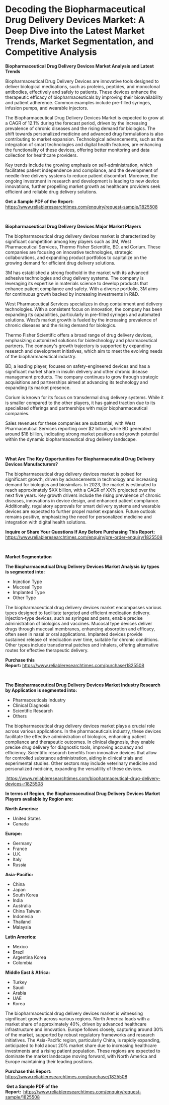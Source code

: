 <p><h1>Decoding the Biopharmaceutical Drug Delivery Devices Market: A Deep Dive into the Latest Market Trends, Market Segmentation, and Competitive Analysis</h1></p><p><strong>Biopharmaceutical Drug Delivery Devices Market Analysis and Latest Trends</strong></p>
<p><p>Biopharmaceutical Drug Delivery Devices are innovative tools designed to deliver biological medications, such as proteins, peptides, and monoclonal antibodies, effectively and safely to patients. These devices enhance the therapeutic efficacy of biopharmaceuticals by improving their bioavailability and patient adherence. Common examples include pre-filled syringes, infusion pumps, and wearable injectors.</p><p>The Biopharmaceutical Drug Delivery Devices Market is expected to grow at a CAGR of 12.1% during the forecast period, driven by the increasing prevalence of chronic diseases and the rising demand for biologics. The shift towards personalized medicine and advanced drug formulations is also contributing to market expansion. Technological advancements, such as the integration of smart technologies and digital health features, are enhancing the functionality of these devices, offering better monitoring and data collection for healthcare providers.</p><p>Key trends include the growing emphasis on self-administration, which facilitates patient independence and compliance, and the development of needle-free delivery systems to reduce patient discomfort. Moreover, the ongoing investment in research and development is leading to new device innovations, further propelling market growth as healthcare providers seek efficient and reliable drug delivery solutions.</p></p>
<p><strong>Get a Sample PDF of the Report:&nbsp;</strong> <a href="https://www.reliableresearchtimes.com/enquiry/request-sample/1825508?utm_campaign=3311&utm_medium=2&utm_source=Github&utm_content=ia&utm_term=14042025&utm_id=biopharmaceutical-drug-delivery-devices">https://www.reliableresearchtimes.com/enquiry/request-sample/1825508</a></p>
<p>&nbsp;</p>
<p><strong>Biopharmaceutical Drug Delivery Devices Major Market Players</strong></p>
<p><p>The biopharmaceutical drug delivery devices market is characterized by significant competition among key players such as 3M, West Pharmaceutical Services, Thermo Fisher Scientific, BD, and Corium. These companies are focusing on innovative technologies, strategic collaborations, and expanding product portfolios to capitalize on the growing demand for efficient drug delivery solutions.</p><p>3M has established a strong foothold in the market with its advanced adhesive technologies and drug delivery systems. The company is leveraging its expertise in materials science to develop products that enhance patient compliance and safety. With a diverse portfolio, 3M aims for continuous growth backed by increasing investments in R&D.</p><p>West Pharmaceutical Services specializes in drug containment and delivery technologies. With a consistent focus on innovation, the company has been expanding its capabilities, particularly in pre-filled syringes and automated solutions. West’s market growth is fueled by the increasing prevalence of chronic diseases and the rising demand for biologics. </p><p>Thermo Fisher Scientific offers a broad range of drug delivery devices, emphasizing customized solutions for biotechnology and pharmaceutical partners. The company's growth trajectory is supported by expanding research and development initiatives, which aim to meet the evolving needs of the biopharmaceutical industry.</p><p>BD, a leading player, focuses on safety-engineered devices and has a significant market share in insulin delivery and other chronic disease management products. The company continues to grow through strategic acquisitions and partnerships aimed at advancing its technology and expanding its market presence.</p><p>Corium is known for its focus on transdermal drug delivery systems. While it is smaller compared to the other players, it has gained traction due to its specialized offerings and partnerships with major biopharmaceutical companies.</p><p>Sales revenues for these companies are substantial, with West Pharmaceutical Services reporting over $2 billion, while BD generated around $18 billion, indicating strong market positions and growth potential within the dynamic biopharmaceutical drug delivery landscape.</p></p>
<p>&nbsp;</p>
<p><strong>What Are The Key Opportunities For Biopharmaceutical Drug Delivery Devices Manufacturers?</strong></p>
<p><p>The biopharmaceutical drug delivery devices market is poised for significant growth, driven by advancements in technology and increasing demand for biologics and biosimilars. In 2023, the market is estimated to reach approximately $XX billion, with a CAGR of XX% projected over the next five years. Key growth drivers include the rising prevalence of chronic diseases, innovations in device design, and enhanced patient compliance. Additionally, regulatory approvals for smart delivery systems and wearable devices are expected to further propel market expansion. Future outlook remains positive, emphasizing the need for personalized medicine and integration with digital health solutions.</p></p>
<p><strong>Inquire or Share Your Questions If Any Before Purchasing This Report:</strong> <a href="https://www.reliableresearchtimes.com/enquiry/pre-order-enquiry/1825508?utm_campaign=3311&utm_medium=2&utm_source=Github&utm_content=ia&utm_term=14042025&utm_id=biopharmaceutical-drug-delivery-devices">https://www.reliableresearchtimes.com/enquiry/pre-order-enquiry/1825508</a></p>
<p>&nbsp;</p>
<p><strong>Market Segmentation</strong></p>
<p><strong>The Biopharmaceutical Drug Delivery Devices Market Analysis by types is segmented into:</strong></p>
<p><ul><li>Injection Type</li><li>Mucosal Type</li><li>Implanted Type</li><li>Other Type</li></ul></p>
<p><p>The biopharmaceutical drug delivery devices market encompasses various types designed to facilitate targeted and efficient medication delivery. Injection-type devices, such as syringes and pens, enable precise administration of biologics and vaccines. Mucosal type devices deliver drugs through mucosal membranes, enhancing absorption and efficacy, often seen in nasal or oral applications. Implanted devices provide sustained release of medication over time, suitable for chronic conditions. Other types include transdermal patches and inhalers, offering alternative routes for effective therapeutic delivery.</p></p>
<p><strong>Purchase this Report:&nbsp;</strong><a href="https://www.reliableresearchtimes.com/purchase/1825508?utm_campaign=3311&utm_medium=2&utm_source=Github&utm_content=ia&utm_term=14042025&utm_id=biopharmaceutical-drug-delivery-devices">https://www.reliableresearchtimes.com/purchase/1825508</a></p>
<p>&nbsp;</p>
<p><strong>The Biopharmaceutical Drug Delivery Devices Market Industry Research by Application is segmented into:</strong></p>
<p><ul><li>Pharmaceuticals Industry</li><li>Clinical Diagnosis</li><li>Scientific Research</li><li>Others</li></ul></p>
<p><p>The biopharmaceutical drug delivery devices market plays a crucial role across various applications. In the pharmaceuticals industry, these devices facilitate the effective administration of biologics, enhancing patient compliance and therapeutic outcomes. In clinical diagnosis, they enable precise drug delivery for diagnostic tools, improving accuracy and efficiency. Scientific research benefits from innovative devices that allow for controlled substance administration, aiding in clinical trials and experimental studies. Other sectors may include veterinary medicine and personalized medicine, expanding the versatility of these devices.</p></p>
<p><a href="https://www.reliableresearchtimes.com/biopharmaceutical-drug-delivery-devices-r1825508?utm_campaign=3311&utm_medium=2&utm_source=Github&utm_content=ia&utm_term=14042025&utm_id=biopharmaceutical-drug-delivery-devices">&nbsp;https://www.reliableresearchtimes.com/biopharmaceutical-drug-delivery-devices-r1825508</a></p>
<p><strong>In terms of Region, the Biopharmaceutical Drug Delivery Devices Market Players available by Region are:</strong></p>
<p>
    <p> <strong> North America: </strong>
        <ul>
            <li>United States</li>
            <li>Canada</li>
        </ul>
        </p> 
    <p> <strong> Europe: </strong>
        <ul>
            <li>Germany</li>
            <li>France</li>
            <li>U.K.</li>
            <li>Italy</li>
            <li>Russia</li>
        </ul>
        </p> 
    <p> <strong> Asia-Pacific: </strong>
        <ul>
            <li>China</li>
            <li>Japan</li>
            <li>South Korea</li>
            <li>India</li>
            <li>Australia</li>
            <li>China Taiwan</li>
            <li>Indonesia</li>
            <li>Thailand</li>
            <li>Malaysia</li>
        </ul>
        </p> 
    <p> <strong> Latin America: </strong>
        <ul>
            <li>Mexico</li>
            <li>Brazil</li>
            <li>Argentina Korea</li>
            <li>Colombia</li>
        </ul>
        </p> 
    <p> <strong> Middle East & Africa: </strong>
        <ul>
            <li>Turkey</li>
            <li>Saudi</li>
            <li>Arabia</li>
            <li>UAE</li>
            <li>Korea</li>
        </ul>
    </p>
    </p>
<p><p>The biopharmaceutical drug delivery devices market is witnessing significant growth across various regions. North America leads with a market share of approximately 40%, driven by advanced healthcare infrastructure and innovation. Europe follows closely, capturing around 30% of the market, supported by robust regulatory frameworks and research initiatives. The Asia-Pacific region, particularly China, is rapidly expanding, anticipated to hold about 20% market share due to increasing healthcare investments and a rising patient population. These regions are expected to dominate the market landscape moving forward, with North America and Europe maintaining their leading positions.</p></p>
<p><strong>Purchase this Report: </strong><a href="https://www.reliableresearchtimes.com/purchase/1825508?utm_campaign=3311&utm_medium=2&utm_source=Github&utm_content=ia&utm_term=14042025&utm_id=biopharmaceutical-drug-delivery-devices">https://www.reliableresearchtimes.com/purchase/1825508</a></p>
<p>&nbsp;<strong>Get a Sample PDF of the Report:&nbsp;&nbsp;</strong><a href="https://www.reliableresearchtimes.com/enquiry/request-sample/1825508?utm_campaign=3311&utm_medium=2&utm_source=Github&utm_content=ia&utm_term=14042025&utm_id=biopharmaceutical-drug-delivery-devices">https://www.reliableresearchtimes.com/enquiry/request-sample/1825508</a></p>
<p><strong></strong></p>
<p><p></p><p></p><p></p></p>
